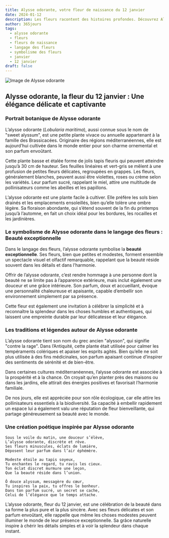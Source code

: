 ```yaml
---
title: Alysse odorante, votre fleur de naissance du 12 janvier
date: 2024-01-12
description: Les fleurs racontent des histoires profondes. Découvrez Alysse odorante, votre fleur de naissance du 12 janvier, ses symboles et récits fascinants. Plongez dans sa signification et son langage unique dans l'art floral.
author: 365jours
tags:
  - alysse odorante
  - fleurs
  - fleurs de naissance
  - langage des fleurs
  - symbolisme des fleurs
  - janvier
  - 12 janvier
draft: false
---
```



![Image de Alysse odorante](https://cdn.pixabay.com/photo/2020/06/22/13/50/sweet-alyssum-5329266_1280.jpg#center)


## Alysse odorante, la fleur du 12 janvier : Une élégance délicate et captivante

### Portrait botanique de Alysse odorante

L’alysse odorante (_Lobularia maritima_), aussi connue sous le nom de "sweet alyssum", est une petite plante vivace ou annuelle appartenant à la famille des Brassicacées. Originaire des régions méditerranéennes, elle est aujourd’hui cultivée dans le monde entier pour son charme ornemental et son parfum envoûtant.

Cette plante basse et étalée forme de jolis tapis fleuris qui peuvent atteindre jusqu’à 30 cm de hauteur. Ses feuilles linéaires et vert-gris se mêlent à une profusion de petites fleurs délicates, regroupées en grappes. Les fleurs, généralement blanches, peuvent aussi être violettes, roses ou crème selon les variétés. Leur parfum sucré, rappelant le miel, attire une multitude de pollinisateurs comme les abeilles et les papillons.

L’alysse odorante est une plante facile à cultiver. Elle préfère les sols bien drainés et les emplacements ensoleillés, bien qu’elle tolère une ombre légère. Sa floraison abondante, qui s’étend souvent de la fin du printemps jusqu’à l’automne, en fait un choix idéal pour les bordures, les rocailles et les jardinières.

### Le symbolisme de Alysse odorante dans le langage des fleurs : Beauté exceptionnelle

Dans le langage des fleurs, l’alysse odorante symbolise la **beauté exceptionnelle**. Ses fleurs, bien que petites et modestes, forment ensemble un spectacle visuel et olfactif remarquable, rappelant que la beauté réside souvent dans les détails et dans l’harmonie.

Offrir de l’alysse odorante, c’est rendre hommage à une personne dont la beauté ne se limite pas à l’apparence extérieure, mais inclut également une douceur et une grâce intérieure. Son parfum, doux et accueillant, évoque une personnalité chaleureuse et apaisante, capable d’embellir son environnement simplement par sa présence.

Cette fleur est également une invitation à célébrer la simplicité et à reconnaître la splendeur dans les choses humbles et authentiques, qui laissent une empreinte durable par leur délicatesse et leur élégance.

### Les traditions et légendes autour de Alysse odorante

L’alysse odorante tient son nom du grec ancien "alysson", qui signifie "contre la rage". Dans l’Antiquité, cette plante était utilisée pour calmer les tempéraments colériques et apaiser les esprits agités. Bien qu’elle ne soit plus utilisée à des fins médicinales, son parfum apaisant continue d’inspirer des sentiments de sérénité et de bien-être.

Dans certaines cultures méditerranéennes, l’alysse odorante est associée à la prospérité et à la chance. On croyait qu’en planter près des maisons ou dans les jardins, elle attirait des énergies positives et favorisait l’harmonie familiale.

De nos jours, elle est appréciée pour son rôle écologique, car elle attire les pollinisateurs essentiels à la biodiversité. Sa capacité à embellir rapidement un espace lui a également valu une réputation de fleur bienveillante, qui partage généreusement sa beauté avec le monde.

### Une création poétique inspirée par Alysse odorante

```
Sous le voile du matin, une douceur s’élève,  
L’alysse odorante, discrète et rêve.  
Ses fleurs minuscules, éclats de lumière,  
Déposent leur parfum dans l’air éphémère.  

Modeste étoile au tapis soyeux,  
Tu enchantes le regard, tu ravis les cieux.  
Ton éclat discret murmure une leçon,  
Que la beauté réside dans l’union.  

Ô douce alyssum, messagère du cœur,  
Tu inspires la paix, tu offres le bonheur.  
Dans ton parfum sucré, un secret se cache,  
Celui de l’élégance que le temps attache.  
```

L’alysse odorante, fleur du 12 janvier, est une célébration de la beauté dans sa forme la plus pure et la plus sincère. Avec ses fleurs délicates et son parfum envoûtant, elle rappelle que même les choses modestes peuvent illuminer le monde de leur présence exceptionnelle. Sa grâce naturelle inspire à chérir les détails simples et à voir la splendeur dans chaque instant.

